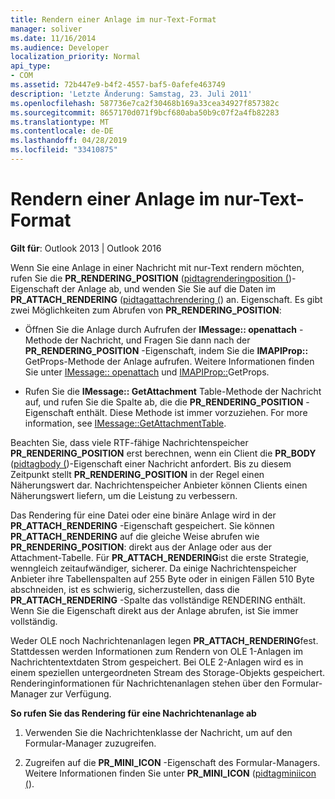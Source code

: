 ```yaml
---
title: Rendern einer Anlage im nur-Text-Format
manager: soliver
ms.date: 11/16/2014
ms.audience: Developer
localization_priority: Normal
api_type:
- COM
ms.assetid: 72b447e9-b4f2-4557-baf5-0afefe463749
description: 'Letzte Änderung: Samstag, 23. Juli 2011'
ms.openlocfilehash: 587736e7ca2f30468b169a33cea34927f857382c
ms.sourcegitcommit: 8657170d071f9bcf680aba50b9c07f2a4fb82283
ms.translationtype: MT
ms.contentlocale: de-DE
ms.lasthandoff: 04/28/2019
ms.locfileid: "33410875"
---
```

# <a name="rendering-an-attachment-in-plain-text"></a>Rendern einer Anlage im nur-Text-Format

  
  
**Gilt für**: Outlook 2013 | Outlook 2016 
  
Wenn Sie eine Anlage in einer Nachricht mit nur-Text rendern möchten, rufen Sie die **PR_RENDERING_POSITION** ([pidtagrenderingposition (](pidtagrenderingposition-canonical-property.md))-Eigenschaft der Anlage ab, und wenden Sie Sie auf die Daten im **PR_ATTACH_RENDERING** ([pidtagattachrendering (](pidtagattachrendering-canonical-property.md)) an. Eigenschaft. Es gibt zwei Möglichkeiten zum Abrufen von **PR_RENDERING_POSITION**:
  
- Öffnen Sie die Anlage durch Aufrufen der **IMessage:: openattach** -Methode der Nachricht, und Fragen Sie dann nach der **PR_RENDERING_POSITION** -Eigenschaft, indem Sie die **IMAPIProp::** GetProps-Methode der Anlage aufrufen. Weitere Informationen finden Sie unter [IMessage:: openattach](imessage-openattach.md) und [IMAPIProp::](imapiprop-getprops.md)GetProps.
    
- Rufen Sie die **IMessage:: GetAttachment** Table-Methode der Nachricht auf, und rufen Sie die Spalte ab, die die **PR_RENDERING_POSITION** -Eigenschaft enthält. Diese Methode ist immer vorzuziehen. For more information, see [IMessage::GetAttachmentTable](imessage-getattachmenttable.md).
    
Beachten Sie, dass viele RTF-fähige Nachrichtenspeicher **PR_RENDERING_POSITION** erst berechnen, wenn ein Client die **PR_BODY** ([pidtagbody (](pidtagbody-canonical-property.md))-Eigenschaft einer Nachricht anfordert. Bis zu diesem Zeitpunkt stellt **PR_RENDERING_POSITION** in der Regel einen Näherungswert dar. Nachrichtenspeicher Anbieter können Clients einen Näherungswert liefern, um die Leistung zu verbessern. 
  
Das Rendering für eine Datei oder eine binäre Anlage wird in der **PR_ATTACH_RENDERING** -Eigenschaft gespeichert. Sie können **PR_ATTACH_RENDERING** auf die gleiche Weise abrufen wie **PR_RENDERING_POSITION**: direkt aus der Anlage oder aus der Attachment-Tabelle. Für **PR_ATTACH_RENDERING**ist die erste Strategie, wenngleich zeitaufwändiger, sicherer. Da einige Nachrichtenspeicher Anbieter ihre Tabellenspalten auf 255 Byte oder in einigen Fällen 510 Byte abschneiden, ist es schwierig, sicherzustellen, dass die **PR_ATTACH_RENDERING** -Spalte das vollständige RENDERING enthält. Wenn Sie die Eigenschaft direkt aus der Anlage abrufen, ist Sie immer vollständig. 
  
Weder OLE noch Nachrichtenanlagen legen **PR_ATTACH_RENDERING**fest. Stattdessen werden Informationen zum Rendern von OLE 1-Anlagen im Nachrichtentextdaten Strom gespeichert. Bei OLE 2-Anlagen wird es in einem speziellen untergeordneten Stream des Storage-Objekts gespeichert. Renderinginformationen für Nachrichtenanlagen stehen über den Formular-Manager zur Verfügung. 
  
 **So rufen Sie das Rendering für eine Nachrichtenanlage ab**
  
1. Verwenden Sie die Nachrichtenklasse der Nachricht, um auf den Formular-Manager zuzugreifen.
    
2. Zugreifen auf die **PR_MINI_ICON** -Eigenschaft des Formular-Managers. Weitere Informationen finden Sie unter **PR_MINI_ICON** ([pidtagminiicon (](pidtagminiicon-canonical-property.md)).
    


